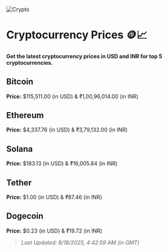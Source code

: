 
![Crypto](https://www.techguide.com.au/wp-content/uploads/2020/11/crypto3.jpeg)

# Cryptocurrency Prices 🪙📈

#### Get the latest cryptocurrency prices in USD and INR for top 5 cryptocurrencies.

## Bitcoin

**Price:** $115,511.00 (in USD) & ₹1,00,96,014.00 (in INR)

## Ethereum

**Price:** $4,337.76 (in USD) & ₹3,79,132.00 (in INR)

## Solana

**Price:** $183.13 (in USD) & ₹16,005.84 (in INR)

## Tether

**Price:** $1.00 (in USD) & ₹87.46 (in INR)

## Dogecoin

**Price:** $0.23 (in USD) & ₹19.72 (in INR)

> _Last Updated: 8/18/2025, 4:42:59 AM (in GMT)_
